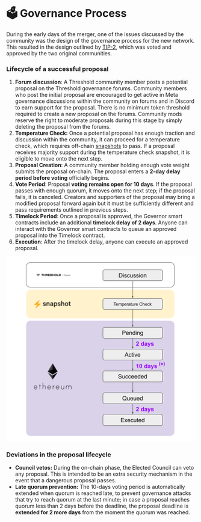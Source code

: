 # 🗳 Governance Process

During the early days of the merger, one of the issues discussed by the community was the design of the governance process for the new network. This resulted in the design outlined by [TIP-2](https://forum.threshold.network/t/tip-2-threshold-network-dao-proposal-v2/57), which was voted and approved by the two original communities.

### Lifecycle of a successful proposal

1. **Forum discussion**: A Threshold community member posts a potential proposal on the Threshold governance forums. Community members who post the initial proposal are encouraged to get active in Meta governance discussions within the community on forums and in Discord to earn support for the proposal. There is no minimum token threshold required to create a new proposal on the forums. Community mods reserve the right to moderate proposals during this stage by simply deleting the proposal from the forums.
2. **Temperature Check:** Once a potential proposal has enough traction and discussion within the community, it can proceed for a temperature check, which requires off-chain [snapshots](snapshots.md) to pass. If a proposal receives majority support during the temperature check snapshot, it is eligible to move onto the next step.&#x20;
3. **Proposal Creation**: A community member holding enough vote weight submits the proposal on-chain. The proposal enters a **2-day delay period before voting** officially begins.
4. **Vote Period**: Proposal **voting remains open for 10 days**. If the proposal passes with enough quorum, it moves onto the next step; if the proposal fails, it is canceled. Creators and supporters of the proposal may bring a modified proposal forward again but it must be sufficiently different and pass requirements outlined in previous steps.
5. **Timelock Period**: Once a proposal is approved, the Governor smart contracts include an additional **timelock delay of 2 days**. Anyone can interact with the Governor smart contracts to queue an approved proposal into the Timelock contract.
6. **Execution**: After the timelock delay, anyone can execute an approved proposal.

![The lifecycle of a successful proposal](<../../.gitbook/assets/Threshold DAO process.png>)

### Deviations in the proposal lifecycle

* **Council vetos:** During the on-chain phase, the Elected Council can veto any proposal. This is intended to be an extra security mechanism in the event that a dangerous proposal passes.
* **Late quorum prevention:** The 10-days voting period is automatically extended when quorum is reached late, to prevent governance attacks that try to reach quorum at the last minute; in case a proposal reaches quorum less than 2 days before the deadline, the proposal deadline is **extended for 2 more days** from the moment the quorum was reached.
